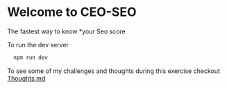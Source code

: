 # Welcome to CEO-SEO
The fastest way to know *your Seo score

To run the dev server 

```bash
  npm run dev
```

To see some of my challenges and thoughts during this exercise checkout [Thoughts.md](./thoughts.md)

